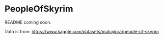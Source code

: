 # PeopleOfSkyrim
README coming soon.

Data is from: https://www.kaggle.com/datasets/muhajipra/people-of-skyrim